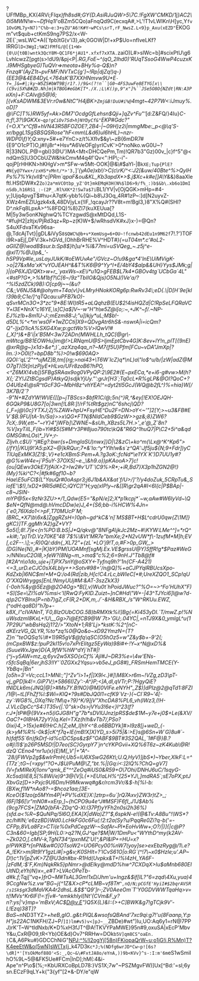 ?UFfMBp_KX(4RVi;F*Iqx)fh8sd#;GY{D.AsiRJuQW>5\7C.!FgXW'CMKD/1j}AC2\0i5MWN!w~~DfHq1l*'oBZm5CQo)aFnqQd9C(ecxqA#,>L'!T1vLWIKn\H]yc,Y`fv1OvGML7y<N7)"C%b~e:3+yZU"A6!K#Y~wPCs\srT,rF_NwsZ.L<9}p_Axu(xEZD"`EKOGm"vt$qub+ctKmS9ng7PS2/x<W-2E{`;wsLWC*A((`fpb)tG(v'i3},ak;0GOW|D!+xP$Uo=nfIveLKf?lRRG`lD<3WgI;%WZ)FMfG/@[{1+W>{0\U{t0B)wntk3QcY8M~QC1F6*jAU1*.xfxf7xXTA.`zaiO)L#>slWc=b]#scixPtU\g6LvhlcwzZ[pgt(s>!dU9/&pj<P|_.RG,FoE~^(qO_2Ihd0)'RUqTSsoG4WwP4cu*zxK.I9MHSgby*eG)TuQVr=>meota+BHy%a-Q$)n?Fnzq#'(AyZ1t~pvFMF/NVTxC{g']~!Rp|djZq!)q-}{EE3@&4E84DyL<764sK'B7XXHNmvw9U*E`-Y=_]&=#|;ky~W5ZS#bWT9Bjr1?.)/9&<(?!n``|G0~4FS3uwFe8ETYG[x\\(C9vi5X%B#ZD.Nh]m|kTBOG#eGbK[T*./X.;L\K()p,9"x"]%``JSe5O8O{NZdt|RN:A3PH`Xn}+F:CAlv@5@\)6;[{vKsADWM&3EVr:r0w&NtC"H4jBK>`Zmj&B!DuU#i%@`4mgt~42P7W<:iJmuy%.o*D]?@\FC]T%}RW5yf=Ak>DM7'OcdgGf*Lehsn$Qji+]qZv^Fu"'_[d:Z&FQ/}4Iu}*C-n;f!,3?\9GKXx`~qp!gCiOv7Sd>h}NYDyCf&"`EKP#Gdc?"{=O.X"x^$CfB+$hVN43R5BFOZOE?,2B4-|~09H}z2i|mmgMbe:_p<@\q'S-xr/bggL1SgSBSQSRose"hF<mm\L&d6)ul6hHL}~nzr-WDP0\f)Y;Q:xny+5*#+e7YnC>z/t%XfIv$&y\~zB{6mDR7#{E9"O1cPT)O,j#I\j8r^*Hsv*A6VeOFg)yrICvK'>0*noNko.wG0U~?R|33NOL.P@=gbI}3@U')MA<Mt<DHCQePm,Tm)!QR7b3"Gz)00v_|c}f^5"@<ndQmS]U3OCbUZW&hkCmvM4q4f'Qv<":HP\;-i"-qojP[rHHKN>hKHgV>m*SFw-w5Mt-OOK|@&\#$aYl-|B`kXE;Tup{PlE?#N{y@7Ywx+/zxHS*vMnt/*>'3,`]_'{yA0e)xb!/>C(c\rK/^<:J2[&uw/40Bte^%>QylHPs%7%Yk(vIl$^c|PRm`qpaF&ou&KL_Kb3apdX*>$.j$Xc+k#e[]A\Y&_&}8aaXleftl.HStDW#x2`Zo)2a*mVC0tbp_yZ'Ot}mkEMqH3H(N%$lD6>9/f%_:)b$&b\.xb6o1DmInSdb,h16RS1_:-(2P_.Rl%XK*2!Sw7a$7i`BL1/YV|v[OjQGK>mHp=#4-y;]Ujq4pvgT$#hu<A7qtK-ybb%{Qi~b8\J3Oq_4R#1zP~:]d[N2uyvZ-XWz4mEZlUgzk4x&,48DVjyLx{!IF_!qcayJr??V8t=m!Bgl3,}8"X%Q#(SHl?D^.nkFq8LpxA>^%8FDQ)%8}Zl7(kuXEUua[?M|5y3w5onKNghwQ%TCYzgwdS@xMtDQd,L1S-^#fujH2|zItjx/PjRd3qz+Rp~z(K)W+$/wRhsdVK#xJ}x-\)=@Qn?S4uXFdvaTKv96sa-@,TdcAjTvt}|gDL&iVyS`8$QWC%@b+v*XemUsg=6+OU~!fcnwb42dEu1n9M62f`7!.?')TOFi9R>aEj[,DFV:3k+hGVd_(OhhBrRHE%V^HDT#_){=uT04<?AWm#}>m*.c'#oL2-aGllZ@)wodB$sur.b:Sp8$}h]u/*%I&77mi=uSVQeg_~.z5j^e-@xlT/%@J)p&_'-hSP9Vp#Ie_usLayJUkK/#oEWUvAe"/GVcz~O!u9&ga*4'lnE\UiMVigK->o|27&xMa'xK^vYOJEAH^&&T%K6@9^Yy^I+E/4bY4$aIp&&UH}Yys$JMk;g|)|(oP6XJD/QKt>w+r_`yaxWs~xE\i*u1Q>gFEB$L7k4*GBOv4tg`UCbGa`4L"<#stP?G*,>%M1bf?\C[6~/9z"TbIIO&Qjs)O5NJ/)Ve'a/?^%I5zdZCk)9B):O[cp9j~~(&u?C&;;V6NJ5<I7J9Q~gY##0V}"V1ra@/u;9A(@t+qHMy_/]L@[=B'x9|R8#En)XP!p9E?H8;Tlsc@)px7rw>&#@ohym+T4a(v\}vLMryHNokKORg6p:RwRv34\;eD{.\|D[H`9e[kI!39b9;C1e/]^qTQcau:uPFB7kO)-qSvrMCn3O+3*zc"9*8E:WI)tR5+aLQqhzB(EU$2!4isHQZd|C!RpSeLFQRaVCY+l3E*NnX"c16YE,\s]C}a$]V~-w"H"h\w5Z@i[o;:~,+JK^~f/.~NP-EJ%z!b+8m1U-J:;mEzm88:J;"u])kjy*uL;<G83\y55|Is6`h%e/6Ab#^H;TsA>M$b!-d5DL%^<*m'ws0F*1wZCCti]X9=QDvgAtr6hS&-ns<M\\3~|>wrA|i=icQm?Q"-)jxD1icA%SXG4Xw;p:gctWo%V>lQwV!#(_X]^)&+B'i|x'B5M<3w72ADn{MWHLLh_tQC[@gr\-mWtcg/B81EOWHu]im@!>LRNqmU@S>IjmEptCbv4G]K:8ev+lY!n_plT[{9nE)@xrR@g~}x1d>&e*;)`_azXzq4qa_n?~M7{f5U}Pfm[FC<QHB8fUdbt*"AiE9Ujt]pg|/MY.*j;js:wmt142_z}Nj_!^/VbAm$vo<);eWJ{[f?E;VaS6nLch$7`xnp]g^/VO^\-qOE{ZmwM;jxPg@I1**qen4V(Dd@?AYOz$K,uponYm+*Z7uZuUa^^RNi!.)]rcimS+Eb,-7S;^*<"`uw@?9$YMxUH=?@7dLiPag03s"XP;Op.OdI/9a~qVNop'{Uo|\rnv3.^8$4,FF=;8^!:p'D\gN?nt>u~vDA"JmXp|?lm.:}>O0l(?=bpD8b"%)>0!w$690AQ>(QOI:'qL'2"^*ujMZ]B,tm[{rg;>nai43+\T6W`lcZ)q*\nL)a\"lo$^u/b/|zW|adZ@MO7gT)(5t]n\zPjyE*HLvo/UFr8zoB6?hPO,<^Z6MX!4vb])5FBgSRAax9og0VPyQP:2\9E2#{E~pxECa,*e+i6-g#vw>M(h?X{;`ZY!JZtBCgsdP}AtkyQ}sdjkYjUy."':grJr[H3`;Tq0cL*R%gLP&@OI?QoC+?O4U6z4\@sR^tGcF3G~MbH8z^vhYEA!^=dyt2tI5GcJ(WQ@b2fL^)%=hia}W[/3K7B/2`?<ZHCEW<ZAjw50n\'vo$7HCNbhB5bZ)h:+!Vuj0B4cHnbDw\QA%wSF0vhl\:-W\-9QhFJ8gD984R|@K@Z/<oae(mt=ypeITlxR|dFqA#N6!UsHFU9nqe(Djaw6XC'^tVG,<pZYgA$0(`F<'@N>-9"N+#ZdYW!W\IE{[[p~jTBScs>$bfR1C/@;5n{^}R,^&ey[!EX!OEJQH-6GQkP9&U8G7[o|3wn[!L8R:]!/rF%tRt$gz)nC"6shcj\QD?{_F=j@\0c}YTXJ;Zj%ZAW+hpU*FsyHE^Du2F=DN>oY<~'"<A;uPM9MAoXl8Dtju6]KWa,FTs5tO"$)AcG6mtkm^$[|gLb;|%gn}u,bX~{5x*?/u|vl'f;6&Z:aZoR8pP4Pp.WvpWbS/2n3Z@[YYBKA:}_Td]v%ZWll1L\jPCzs>]2[Y;>~u3&FB#EV`$B.9FU|tA-1n/Sa}>>x\QG*FTNj$NldCeb9$GzW>>gz&;8}ZW6?7cX;.9W,ett~"~rY}4"jWFb]\ZWNE~&sUh_XBzs5L7H.>'_e'@_Z<QdFfO,[D$id="3):|)>`8n?%V]xyTiIL,F(ib=Yi#$5(S#M^r3P#8juo<sb>790tc\kQ&"R6Q^1huQ7|P\C2+5i^a&qdGMSG#nLOs\*_}V+;r-Zljvh.c$U}`^j#Eg?:bwr{s+DmgIaSU)nwx]}D|\2&zC\+ko^m(\Lx@^K^Kp6">(/fY)|/KUj9!'A5:pX2~@]kRQur;7*&'Io:^y*Ylh!w&s`z^QA':Jf5ju${N;9+Fdr])yCTlUqExMK3[Z!$:,V}*e1cXBmS:Pem+A.?g3oK:;fcNd*\e1YX`K')D7UU1y#?@G%wW4e=j`P5uY-37OXS[~e._\&h9.o})pKAooA>7]c!{ou|QEw<ax$FoD%)[s{fjlX4:Wj#]lL!H*}7=dMXRidG^JNo-ujT\u;$kk!=bs4^FyQ{`pkpd~rGS}\7xsIv%Ff"|E?{?hX-N=Awc]kd/<5dL}-{RLk]X)w)6B65q/4X#Ykjh~7+-,ADmGK@XWh-l3B.|BG|2D}hP(S^*MErH='uL/J23AvH0=Z;n9/}ebJabE6Ma&VNl:@iB*bk~wV)BMuT.et)U3%q]5Q^xMn@X]0jB'~w;!Jk/~g&b8k=F&tK*<%UQiFF4wZ&:DLlB$Xp0{UtCpB}[ZxAx4^yL;CvoDxt45Hidj1]XA+H$:k$.4deB"m)i:/{?&>v3OkE7}fAiX>2>Iw2#v'UT`\C9%>R*;+iR,Bd7}X3p1hZGN2@!}(My<zampnf8'4"C&owJ.}$tHjhYv/c#5.xU.oI?02ig.{s<MLt8$ys^"m9FQqbcv4\e~[%?Hx{n}I==}u8_{o&{2&yh~'JNm$.J|mmKUj`v.t~-vWj\;$>}%ki^C?<|#fk#6gf10~b?Hae\E5uFCI$(L"YauQr#0oAspr3;j6J1b&AX&at`f/U>/]'?/y4doZuk_5CRpTu&_SiofE'\$!),!xD2*9Rl5d#EC;iQYC]!"H;yq(xIP!y~r&[[R\gr2qA#I<6l{c|P$BAp|-c8~JSIN-mYP@5x<9zNr3ZU>*/1_Qdw{E5="&pN/<Q8?LZo0Y6A0&BPD)4{\5Ioll:=\#R<A|u$Whe@b3J2R&{lzz4&0fz'xS>e]2;X*p1kcpj*`~w,aAw#W6lyVd~\Q$eN+QfN@md@.hVmcDDw)e)J_4+{S6;bb-i%HCW%4Jn={`e0,76lXdo1<>pF,T70MUcP`M;(BRC_*X7\b\6x&]ZggRZsH=)0ph~gd^kC&'n]`MS$BT+H$L^cdrU0qw{Z\1M]}gKC}]TF.ggMh'A2)gZ*VY?5o5(|<c}2[on}nsS29{_|nz28|7+$yL,l8`t%.Z=GC%]tY6kD`@AhsZDryr0.%S-/n"\Vb42KBCtkd/;aTV6bT^@`GX+OX7C,nEsUPcxohlx}1i'cP6'i'F=8y&)c;n@"L4>;8!.7|e<{n%PO:B.bS|J*Q/qkv@"8NFgA\jkJc2Mz~#\KYW:LMe^^]=*rQ^+ki#;."p)TrD.Vz70KE"48`7$%\&Vt'MR7e"bmXe;2*N2vUW*f\-1zufM*M]h;EV[,c2F--.\];=;R)0Q/:ddn{_XL72"+{zL`*LO'j9!T,o,#F>0p_GW,_>(DG)Ne{N}_#=|K}bY}PM(UOAMnf[sgMj.Ex.VE$grssU@Y)SffR!g*$Paz#WeG>/NNlxuC2Ol8,>feW?(8Ng~m_>ma$"c%2;6=9nH.J"Tb8@f#[#2A^n\o1do_uje+jTjPX7snY@oSXY<-Tyfnq9h?'1n{CF-A421)<=3_urD.eCJC0sX4L<?7o`Q0&hKU92Mi[Ics[Y;P_#1QQ_.cpV?zWowM@%#HAIOgk1v/T-F,B9)in}h6^[!UBn&T9,sGXHZ2~|IWc;xBSOBs:A+DjnI:zM`Jy^\RY?:>bIy++>Sotv#98+'/n@Q]%+aCJPYqlRBUcsXpo-KdZxb|l6NC$m!*M+Q:/o4(Rd|zib,H[c!C4.rLc,bWIeC[*#;UreXZQO1_SCp!qUO'XXQWryggs[EnL!NmyUUj#M:&AT-3szZkX3}{-0oh%&y@5Ez@@2O4Og>*B[],v)Wu0t`hPoidJWuc?"%O=~>^Fo'HUhX"F)+S)[Se=\ZI%aV%msi<'I[RwQ:FyKID.Zuizt~]nC#Hd\"W+-|43^TJYci6]l@w?d-q)p2CYBlnx[P=nb7)gZ,cF(R,2*DK,m,.<A^w.%X>/`-&H&RBX_/s"W^RKUu.EWZ,(^odH:qa8D)"h7p+-k8X_I"cIVANnT,`F0,8lzOUbCOG.5B)bRMXtk%i!]Bg{=Ki453yDI.`T/mwZ.p!%NuWsdzml8KxL+!U\__Gg>7i@EfCB9@W`7t>'GU;.04YC|,=nTJ9X&0_ymlgL^u{17P29U"wbBsHq2j1?2/>"XtoN+1;R8'Lj>*kstK:%2^[nC-dKErzVG_QLYR,%to*zq%0@Qo&o~xD92YmzN={T?Z}n`"teOQSq%\#*1)9R5gV$@fq\qSC(O5hOz5=w"Z&y$b+-9'2(;(mCpxBW$z:!puP2kI15v!o7xPrEIitgz5EyWa)98i#<-!Y~x^N@xD%&(SuueWxJgw}D{A,9fW%hW^dYj`hT#|!{^j~y5AW=mz_q;6yv2w5XSO{xCf%`Ajl#<!Ysdj4=4%_{]+l8~"aVod\pC^AOmZf#Z[iu|~b|4ZLd61YChxw'uxh*QdoE*=-}e(Gtn=EF[pa^:A'q=)?JY/mEe$p:,,:1}a,~@bo^EnA=J,ClmS1':@K\2{G\_Vnh~YV(&W>J~DR3%e=\4w'ENs-rSfcSqBq|6er,jhS3!lY'`0ZGXx2Yqsu>vb5eJ_pG8#)_FRSmHemTMCE{Y-YbBq=|Bn"[o5h=3'=Vc;ccL1>MNl:;"]^Zv"i>1+f|]X9l<.}#]\M8X>r6m~!VZg,zD3\pT-vj_gPD]k4!=.<Ul!*@E#JgQR=10^[$O2;wbhRCfSv3w/!"DFS&uwp"K#mfv,<5P8nT-r(X^(xxqjYCjdYS[YFnG+sr?g)X-DnOR'W%y.CnC}4P!!$=Eo(hO#Qj0;t32%"3.[niW16Ivdskps>GiP7V;\*5866I)Zy':-A^}P;<]A,dl,qVTr;P:?HgyQiE?tNlDLk6m{JNQ|@]>#Ms7Y.B!NO}@M]0VlFe.eNYH"_Z$)]dPIz@2@qTd1:8FZI/1@\~tL[FhZf%l:$Wi=KIQ*?9s#DbJQ0l<gV.LDABrRx>1=cfK9`Vz-}(~CI`R9~'4[-zy`:WG8%_OXq?Nc?M\q+?9)^K/9]jV"XhcDA8%PL6_vh(lWz3,(!H-J.VLcDpCc^S4:)T35v{|.'0"sk>0s>jVYu3!6e<}I^23(f?r:J*|tP#@{9Vx+n5(iGJG8H"g"7b*sDVlUJnz)pR<DJ4UT/6?Y}G~!XHz/ozWPoG_&}%M,4|?FkOu{A3(:ZI~W&PN^\X0xR+ZS['Q#_kawTGW>S$de$1M~y7e+j0$+Le(&XV/OaC?+0I8HA72yY}(q.KeI=TXz(h!h&vTb7/,PSo?0ixi}4_>15x}e#6!HrC.h[Z;eM_l[hY<^8.o6BBDYk]#>l9z8[j+weD_{-{k>yM%R%-0k$|cK^f7q+IE{mB!X]X)YD_s>5i75|&:>E}s@6Sn+W`G)8u#`-h)fdf5S`6n)fkDrf-id%cIDC5ps&z$F"OABF$9BT#3S2QAL,`1#F@}B.?o#j\1)$'p26P5MSD!|D7eo(SC}GyrpY7`jn^cYKPGvii+XQ%6T6z~zK4Kub\@R!dzQ`CEno4^nr1u(x){E)M[_V'|+"A^-`28/jFWVp2g$&wIrPmH;Ub5=lU6XSwG26Kt\;U.Q,HyV)]jbS*)~Yber,XlkF:L=^{T7z`;tG~{=xpy!"?O+J$U/PuM@<d1l&:oPfP73Aci#US8=`}oC7jY-ca:N/5/ACy*hn,+BkBiJaM5[j`?cu\6R>\Z,"bt.%|[Gq:i<:]2lQ%?ChQ=gV7](V=fxMIReXj1onv"qmk_E"^^ZeOq#iUS0&R59+O\7Ohi/DNHJ6uC/1sqyG-Xc5sd)liE8,5[%8Wi/e)9^3@{V|L{*>EU!aLH%^[25*YJ\,]mdRA5`;sE7oPX;ptJXbvGz[D+>Pxjc9U6Dm/<qs%|KR[")L2UnzA1aE{.z%:epfl;LG;DRtPUBU*R3pvq?nDOr<GT}~3Wg'bM+R?q)9T4E4p(h|=`1xtQ(ci;Oi{NjK%YZXBU>H9Mkwwq#g&r/rcm3Vr/&$-h[%l-b:{BXw,f1W*nAo8?-=$hcoz1aa;[3E-KceO($1zo(p5MYm4P|*PV%dXE}X:]ztrp=6u`]rQ7Axv}ZW3r)tZ>_;(6Fj1$6[\r"mN0#=xErp,]~{hCPO9u4e^J#MSF)F6fI_J1J$Ab%{9cg7FCS*|ZMQ{bFA-ZDq^Q-Xl:l37Pf)yYFh2n0si2h36%){sfd.a<%R~$QuNPq/5l6O,EKA]X|dWa)Z?"$,6spkN-e!(@&Tv:A8Bu"!\WS*?zc/h#IN;'e6zzBD}Wd0.LcHkFG0c6Fu(:!2:t2a(Sy?u/PqqRe0Zi?q-b('=-CFPp,8VLa8Fz>CTi(e%0xPdCegzW-~SafAr~PI*EoHvWw+;O?/|)]{|c@P?C3n&60=Igb[SP;9H{L0:>q2?N,GJ^qe?$M|W/1DmPu<"WYthD^my{k2AV-~Zk02O,[.cMV-k,TgN734^)pxnMZ'U(^,&Pl&lP+=HU=x?p!PWKB*r[nPN&w#O]OTsoW2=UO6Pcy00%nW7(yoy]se>exEbzRyg@/1\.e?A_!EKr>m(Rt9!Y1gzLi#|>g&v;K0SHIt=?'lCvS61O|o:RG`(^!7\~x0$HzIe;u'.AP~D!)c<T"JFh6Qa)]KiyMBU2%3SeqwXYL%p`4+SLSaGu5e\jJ[_`jckLPEt/xiQ.j<X$VE.`t.<"nE"fws,Gy2~GN4^s`)OR(IlbX.3pkRlEfmQzJwatuO]GW'NV1=Vr`@Z1`a#Sa!0;%=)!CGIIn8Aw%5I?0Diybo?:QxZKTKMgnEUQBZ|=HJ1m'*tjno(6`9OXm9SB{<CPe._^;kXi<kCqh)m:_Yy&E/|/S<s1)uD~RYSk`_"~]~{.jLZQq/L>^.1V|pZvK>7Z@U3dn#bx-R1Hd(Uvpkx&T+I%I4zH_YA6F-|zFdM,:$'F,Km)NqkRk5}pNmr>@dElky@mdD%hw^7CXDqX>Iu$aMnb680EIUtND,eYh)N}x=_e#T>LVAcOPeTb-d#k.f;Tqj["vq+}frO~M#TsAL3Gm!1xD/Jhm'u+Ingz&$if[IL?<xBT?>"6=zqd\4Xu,yua)49CcgNw%z.vw"BG~j{^1Z&X>cP*cLMB~vf8T`M^,nQ/N;pCGfE'HyiI#$2bqrAVSR/s1Sk$gX`3dMaVKA4r2dhsL.&$$"Q9']r-;ZV0AeeOm`T'Y0GDVWWTqaHq>v=t(!MVs^Kr6lF(!=:f|v#-^emkkhIyI[Nt'{CVm&F_y?n?:ys|'v}mp='mBxV;AC$D@v.E")Q5X{L}&l::(>+C]BWK&g7!gTCjk9V'-L!Ezq)38T]?BaS_~nND3TYZ>*+heB,gIO..g&t:PlQL&wsofsQBAnd'7xc9qi:g7!'u(8Faanp,Y:pH"js22AC1NKFH*/ZJ~P/`]I)lm#v5)v<]pJ~__`ZBDe)#wt")Iu,UO:Aq6y1=rN@7PPJ)rK'T~W^tIdNxb/K*D%xH3fJT^@A!TKVYPaMWE}95n#9,oxuSA|xEcP'MbvY&u,CxR@09,tR<Yb)OE&d}Ov7^RRHw=DOk`b5V]qm8CS"oaEn.[`C&,A6Pku#}GDCChNiG"<NPJ:^%!l2ogYj[58n)FKiopaQrW~u;o1jG!i,R%Mn)T?K4eeEtW&o(5wN]sW(Tx>(j_k47D3`Kc*J;%(NDfg6wrJD*Cw~p![6s?\dR]*'[YsOkMof88O'<S:_,Qc~&\#FxtJA8o/eYnA,))9b<KVv}^s-:I:m'6m`eS1wSmiIhO%9L~5@&FK5Ue#FCm|lnD];hM(:4&i-Ape"n^P\o$(%;=KbURXCoBpLD78:}VS1X;7w"~PSZMgvFW)]Ux[^Bd:'=sI;6ysn.ECzF9qLY+k{"3{yf"[2*&-DY/e"qW
